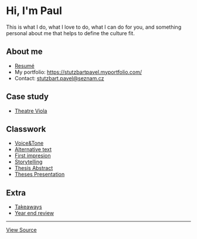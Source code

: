 # Hi, I'm Paul

This is what I do, what I love to do, what I can do for you, and something personal about me that helps to define the culture fit.

## About me

- [Resumé](04-experience)
- My portfolio: https://stutzbartpavel.myportfolio.com/
- Contact: stutzbart.pavel@seznam.cz

## Case study

- [Theatre Viola](03-content-first)

## Classwork
- [Voice&Tone](05-voice-&-tone)
- [Alternative text](01-alternative-text/)
- [First impresion](02-first-impression)
- [Storytelling](06-Storytelling) 
- [Thesis Abstract](07-thesis-abstract)
- [Theses Presentation](08-Thesis-Presentation)

## Extra
- [Takeaways](takeaways)
- [Year end review](year-end-review)

---

[View Source](https://pavelstutzbart.github.io/english-for-designers/)
